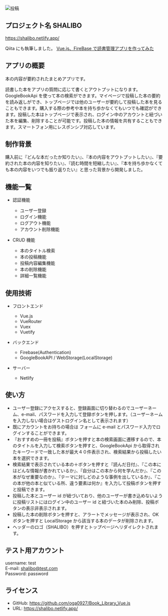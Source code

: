 ![投稿](https://user-images.githubusercontent.com/73045514/116842216-c5a33e80-ac16-11eb-93a6-c3ddc06b8c77.jpg)

## プロジェクト名 SHALIBO

https://shalibo.netlify.app/

Qiita にも執筆しました。
[Vue.js、FireBase で読書管理アプリを作ってみた](https://qiita.com/oga0927/items/abf48b692b11fec6ae36)

## アプリの概要

本の内容が要約されたまとめアプリです。

読書した本をアプリの質問に応じて書くとアウトプットになります。GoogleBookApi を使って本の検索ができます。マイページで投稿した本の要約を読み返しができ、トップページでは他のユーザーが要約して投稿した本を見ることもできます。購入する際の参考や本を持ち歩かなくてもいつでも確認ができます。投稿した本はトップページで表示され、ログイン中のアカウントと紐づいた本を編集、削除することが可能です。投稿した本の情報を共有することもできます。スマートフォン用にレスポンシブ対応しています。

## 制作背景

購入前に『どんな本だったか知りたい』、『本の内容をアウトプットしたい』、『要約された本の内容を知りたい』、『読む時間を短縮したい』、『本を持ち歩かなくても本の内容をいつでも振り返りたい』と思った背景から開発しました。

## 機能一覧

- 認証機能

  - ユーザー登録
  - ログイン機能
  - ログアウト機能
  - アカウント削除機能

- CRUD 機能

  - 本のタイトル検索
  - 本の投稿機能
  - 投稿内容編集機能
  - 本の削除機能
  - 詳細一覧機能

## 使用技術

- フロントエンド

  - Vue.js
  - VueRouter
  - Vuex
  - Vuetify

- バックエンド

  - Firebase(Authentication)
  - GoogleBookAPI / WebStorage(LocalStorage)

- サーバー
  - Netlify

## 使い方

- ユーザー登録にアクセスすると、登録画面に切り替わるのでユーザーネーム、e-mail、パスワードを入力して登録ボタンを押します。（ユーザーネームを入力しない場合はゲストログイン名として表示されます）
- 既にアカウントをお持ちの場合は フォームに e-mail とパスワード入力でログインすることができます。
- 『おすすめの一冊を投稿』ボタンを押すと本の検索画面に遷移するので、本のタイトルを入力して検索ボタンを押すと、GoogleBookApi から取得されたキーワードで一致した本が最大４０件表示され、検索結果から投稿したい本を選択できます。
- 検索結果で表示されている本の＋ボタンを押すと『読んだ日付』、『この本にはどんな情報が書かれているか』、『自分はこの本から何を学んだか』、『この本がなぜ重要なのか』、『テーマに対しどのような事例を出しているか』、『この本が他の本と似ている所、違う要素は何か』を入力して投稿ボタンを押すと投稿できます。
- 投稿した本とユーザー id が紐づいており、他のユーザーが書き込めないように投稿リストにはログイン中のユーザー id と紐づいた本のみ削除、投稿ボタンの表示非表示されます。
- 投稿した本の削除ボタンを押すと、アラートでメッセージが表示され、OK ボタンを押すと LocalStorage から該当する本のデータが削除されます。
- ヘッダーのロゴ（SHALIBO）を押すとトップページへリダイレクトされます。

## テスト用アカウント <br>

username: test <br>
E-mail: shalibo@test.com <br>
Password: password

## ライセンス

- GitHub: https://github.com/oga0927/Book_Library_Vue.js
- URL: https://shalibo.netlify.app/
